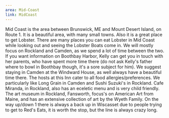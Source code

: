 ```yaml
---
area: Mid-Coast
link: MidCoast
---
```

Mid Coast is the area between Brunswick, ME and Mount Desert Island, on Route 1.  It is a beautiful area, with many small towns.  Also it is a great place to get Lobster.  There are many places you can eat Lobster in Mid Coast while looking out and seeing the Lobster Boats come in.  We will mostly focus on Rockland and Camden, as we spend a lot of time between the two.  If you want information on Boothbay Harbor, Kelly can get you in touch with her parents, who have spent more time there (do not ask Kelly's father where to bowl in Boothbay though, it's a sore subject for him). 
We suggest staying in Camden at the Windward House, as well always have a beautiful time there. The hosts at this Inn cater to all food allergies/preferences. We particularly like Long Grain in Camden and Sushi Suzuki's in Rockland.  Cafe Miranda, in Rockland, also has an eceletic menu and is very child friendly.  The art museum in Rockland, Fansworth, focus's on American Art from Maine, and has an extensive collection of art by the Wyeth Family.  On the way up/down 1 there is always a back up in Wiscasset due to people trying to get to Red's Eats, it is worth the stop, but the line is always crazy long.